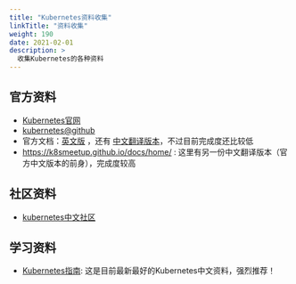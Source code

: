 ```yaml
---
title: "Kubernetes资料收集"
linkTitle: "资料收集"
weight: 190
date: 2021-02-01
description: >
  收集Kubernetes的各种资料
---
```



## 官方资料

- [Kubernetes官网](https://kubernetes.io/)
- [kubernetes@github](https://github.com/kubernetes/kubernetes)
- 官方文档：[英文版](https://kubernetes.io/docs/home/) ，还有 [中文翻译版本](https://kubernetes.io/zh/docs/home/)，不过目前完成度还比较低
- https://k8smeetup.github.io/docs/home/ : 这里有另一份中文翻译版本（官方中文版本的前身），完成度较高

## 社区资料

- [kubernetes中文社区](https://www.kubernetes.org.cn/)

## 学习资料

- [Kubernetes指南](https://feisky.gitbooks.io/kubernetes/): 这是目前最新最好的Kubernetes中文资料，强烈推荐！
